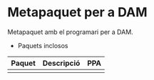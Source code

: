 # Metapaquet per a DAM

Metapaquet amb el programari per a DAM.

* Paquets inclosos

| Paquet | Descripció | PPA |
|-------|-----------|-------|
|  |  | |


